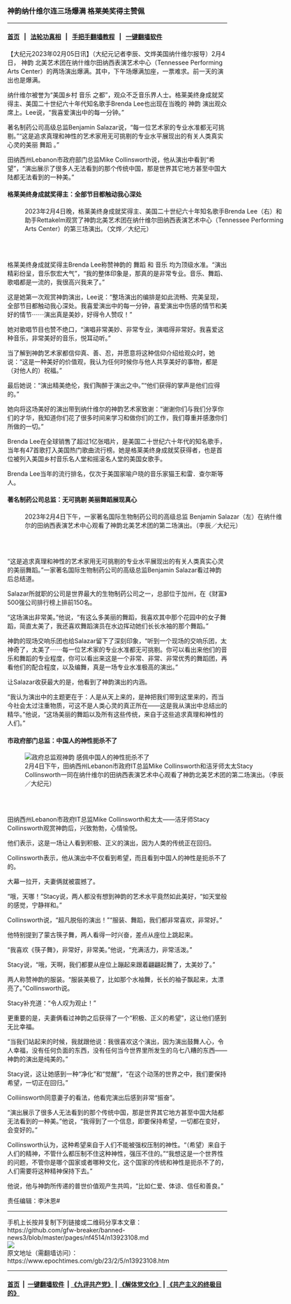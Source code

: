 ### 神韵纳什维尔连三场爆满 格莱美奖得主赞佩
------------------------

#### [首页](https://github.com/gfw-breaker/banned-news3/blob/master/README.md) &nbsp;&nbsp;|&nbsp;&nbsp; [法轮功真相](https://github.com/begood0513/basic/blob/master/README.md)  &nbsp;&nbsp;|&nbsp;&nbsp; [手把手翻墙教程](https://github.com/gfw-breaker/guides/wiki)  &nbsp;&nbsp;|&nbsp;&nbsp; [一键翻墙软件](https://github.com/gfw-breaker/nogfw/blob/master/README.md)  



<div><p>
 【大纪元2023年02月05日讯】（大纪元记者李辰、文烨美国纳什维尔报导）2月4日，
 <ok href="https://www.epochtimes.com/gb/tag/%E7%A5%9E%E9%9F%B5.html">
  神韵
 </ok>
 北美艺术团在纳什维尔田纳西表演艺术中心（Tennessee Performing Arts Center）的两场演出爆满。其中，下午场爆满加座，一票难求。前一天的演出也是爆满。
</p>
<p>
 纳什维尔被誉为“美国乡村
 <ok href="https://www.epochtimes.com/gb/tag/%E9%9F%B3%E4%B9%90.html">
  音乐
 </ok>
 之都”，观众不乏音乐界人士。格莱美终身成就奖得主、美国二十世纪六十年代知名歌手Brenda Lee也出现在当晚的
 <ok href="https://www.epochtimes.com/gb/tag/%E7%A5%9E%E9%9F%B5.html">
  神韵
 </ok>
 演出观众席上。Lee说，“我喜爱演出中的每一分钟。”
</p>
<p>
 著名制药公司高级总监Benjamin Salazar说，“每一位艺术家的专业水准都无可挑剔。”“这是追求真理和神性的艺术家用无可挑剔的专业水平展现出的有关人类真实心灵的美丽
 <ok href="https://www.epochtimes.com/gb/tag/%E8%88%9E%E8%B9%88.html">
  舞蹈
 </ok>
 。”
</p>
<p>
 田纳西州Lebanon市政府部门总监Mike Collinsworth说，他从演出中看到“希望”，“演出展示了很多人无法看到的那个传统中国，那是世界其它地方甚至中国大陆都无法看到的一种美。”
</p>
<h4>
 格莱美终身成就奖得主：全部节目都触动我心深处
</h4>
<figure aria-describedby="caption-attachment-13923112" class="wp-caption aligncenter" id="attachment_13923112" style="width: 600px">
 <ok href="https://i.epochtimes.com/assets/uploads/2023/02/id13923112-230204232442100649.jpg" target="_blank">
  <img alt="" class="size-large wp-image-13923112" src="https://i.epochtimes.com/assets/uploads/2023/02/id13923112-230204232442100649-600x400.jpg"/>
 </ok>
 <br/><figcaption class="wp-caption-text" id="caption-attachment-13923112">
  2023年2月4日晚，格莱美终身成就奖得主、美国二十世纪六十年知名歌手Brenda Lee（右）和助手Rettakelm观赏了神韵北美艺术团在纳什维尔田纳西表演艺术中心（Tennessee Performing Arts Center）的第三场演出。（文烨／大纪元）
 </figcaption><br/>
</figure><br/>
<p>
 格莱美终身成就奖得主Brenda Lee称赞神韵的
 <ok href="https://www.epochtimes.com/gb/tag/%E8%88%9E%E8%B9%88.html">
  舞蹈
 </ok>
 和
 <ok href="https://www.epochtimes.com/gb/tag/%E9%9F%B3%E4%B9%90.html">
  音乐
 </ok>
 均为顶级水准。“演出精彩纷呈，音乐恢宏大气”，“我的整体印象是，那真的是非常专业。音乐、舞蹈、歌唱都是一流的，我很高兴我来了。”
</p>
<p>
 这是她第一次观赏神韵演出，Lee说：“整场演出的编排是如此流畅、完美呈现，全部节目都触动我心深处。我喜爱演出中的每一分钟，喜爱演出中伤感的情节和美好的情节⋯⋯演出真是美妙，好得令人赞叹！”
</p>
<p>
 她对歌唱节目也赞不绝口，“演唱非常美妙、非常专业，演唱得非常好。我喜爱这种音乐，非常美好的音乐，悦耳动听。”
</p>
<p>
 当了解到神韵艺术家都信仰真、善、忍，并愿意将这种信仰介绍给观众时，她说：“这是一种美好的价值观，我认为任何时候你与他人共享美好的事物，都是（对他人的）祝福。”
</p>
<p>
 最后她说：“演出精美绝伦，我们陶醉于演出之中。”“他们获得的掌声是他们应得的。”
</p>
<p>
 她向将这场美好的演出带到纳什维尔的神韵艺术家致谢：“谢谢你们与我们分享你们的才华，我知道你们花了很多时间来学习和做你们的工作，我们尊重并感激你们所做的一切。”
</p>
<p>
 Brenda Lee在全球销售了超过1亿张唱片，是美国二十世纪六十年代的知名歌手，当年有47首歌打入美国热门歌曲流行榜。她是格莱美终身成就奖获得者，也是首位被列入美国乡村音乐名人堂和摇滚名人堂的美国女歌手。
</p>
<p>
 Brenda Lee当年的流行排名，仅次于美国家喻户晓的音乐家猫王和雷．查尔斯等人。
</p>
<h4>
 著名制药公司总监：无可挑剔 美丽舞蹈展现真心
</h4>
<figure aria-describedby="caption-attachment-13923238" class="wp-caption aligncenter" id="attachment_13923238" style="width: 600px">
 <ok href="https://i.epochtimes.com/assets/uploads/2023/02/id13923238-2302041920132639.jpg" target="_blank">
  <img alt="" class="size-large wp-image-13923238" src="https://i.epochtimes.com/assets/uploads/2023/02/id13923238-2302041920132639-600x400.jpg" title=""/>
 </ok>
 <br/><figcaption class="wp-caption-text" id="caption-attachment-13923238">
  2023年2月4日下午，一家著名国际生物制药公司的高级总监 Benjamin Salazar（左）在纳什维尔的田纳西表演艺术中心观看了神韵北美艺术团的第二场演出。（李辰／大纪元）
 </figcaption><br/>
</figure><br/>
<p>
 “这是追求真理和神性的艺术家用无可挑剔的专业水平展现出的有关人类真实心灵的美丽舞蹈。”一家著名国际生物制药公司的高级总监Benjamin Salazar看过神韵后总结道。
</p>
<p>
 Salazar所就职的公司是世界最大的生物制药公司之一，总部位于加州，在《财富》500强公司排行榜上排前150名。
</p>
<p>
 “这场演出非常美。”他说，“有这么多美丽的舞蹈，我喜欢其中那个花园中的女子舞蹈，简直太美了，我还喜欢舞蹈演员在水边挥动她们长长水袖的那个舞蹈。”
</p>
<p>
 神韵的现场交响乐团也给Salazar留下了深刻印象，“听到一个现场的交响乐团，太神奇了，太美了⋯⋯每一位艺术家的专业水准都无可挑剔。你可以看出来他们的音乐和舞蹈的专业程度，你可以看出来这是一个非常、非常、非常优秀的舞蹈团，再看他们的配合程度，以及编舞，真是一场专业水准极高的演出。”
</p>
<p>
 让Salazar收获最大的是，他看到了神韵演出的内涵。
</p>
<p>
 “我认为演出中的主题更在于：人是从天上来的，是神把我们带到这里来的，而当今社会太过注重物质，可这不是人类心灵的真正所在——这是我从演出中总结出的精华。”他说，“这场美丽的舞蹈以及所有这些传统，来自于这些追求真理和神性的人们。”
</p>
<h4>
 市政府部门总监：中国人的神性扼杀不了
</h4>
<figure aria-describedby="caption-attachment-13923239" class="wp-caption aligncenter" id="attachment_13923239" style="width: 600px">
 <ok href="https://i.epochtimes.com/assets/uploads/2023/02/id13923239-2302041919582639.jpg" target="_blank">
  <img alt="政府总监观神韵 感佩中国人的神性扼杀不了" class="size-large wp-image-13923239" src="https://i.epochtimes.com/assets/uploads/2023/02/id13923239-2302041919582639-600x400.jpg" title="政府总监观神韵 感佩中国人的神性扼杀不了"/>
 </ok>
 <br/><figcaption class="wp-caption-text" id="caption-attachment-13923239">
  2月4日下午，田纳西州Lebanon市政府IT总监Mike Collinsworth和洁牙师太太Stacy Collinsworth一同在纳什维尔的田纳西表演艺术中心观看了神韵北美艺术团的第二场演出。（李辰／大纪元）
 </figcaption><br/>
</figure><br/>
<p>
 田纳西州Lebanon市政府IT总监Mike Collinsworth和太太——洁牙师Stacy Collinsworth观赏神韵后，兴致勃勃，心情愉悦。
</p>
<p>
 他们表示，这是一场让人看到积极、正义的演出，因为人类的传统正在回归。
</p>
<p>
 Collinsworth表示，他从演出中不仅看到希望，而且看到中国人的神性是扼杀不了的。
</p>
<p>
 大幕一拉开，夫妻俩就被震撼了。
</p>
<p>
 “哦，天哪！”Stacy说，两人都没有想到神韵的艺术水平竟然如此美好，“如天堂般的感觉，宁静祥和。”
</p>
<p>
 Collinsworth说，“超凡脱俗的演出！”“服装、舞蹈，我们都非常喜欢，非常好。”
</p>
<p>
 他特别提到了蒙古筷子舞，两人看得一时兴奋，差点从座位上跳起来。
</p>
<p>
 “我喜欢《筷子舞》，非常好，非常美。”他说，“充满活力，非常活泼。”
</p>
<p>
 Stacy说，“哦，天啊，我们都要从座位上蹦起来跟着翩翩起舞了，太美妙了。”
</p>
<p>
 两人称赞神韵的服装。“服装美极了，比如那个水袖舞，长长的袖子飘起来，太漂亮了。”Collinsworth说。
</p>
<p>
 Stacy补充道：“令人叹为观止！”
</p>
<p>
 更重要的是，夫妻俩看过神韵之后获得了一个“积极、正义的希望”，这让他们感到无比幸福。
</p>
<p>
 “当我们站起来的时候，我就跟他说：我很喜欢这个演出，因为演出鼓舞人心，令人幸福，没有任何负面的东西，没有任何当今世界里所发生的乌七八糟的东西——神韵的演出是纯美的。”
</p>
<p>
 Stacy说，这让她感到一种“净化”和“觉醒”，“在这个动荡的世界之中，我们要保持希望，一切正在回归。”
</p>
<p>
 Colliinsworth同意妻子的看法，他看完演出后感到非常“振奋”。
</p>
<p>
 “演出展示了很多人无法看到的那个传统中国，那是世界其它地方甚至中国大陆都无法看到的一种美。”他说，“我得到了一个信息，即要保持希望，一切都在变好，会变好的。”
</p>
<p>
 Collinsworth认为，这种希望来自于人们不能被强权压制的神性。“（希望）来自于人们的精神，不管什么都压制不住这种神性，强压不住的。”“我想这是一个世界性的问题，不管你是哪个国家或者哪种文化，这个国家的传统和神性是扼杀不了的，人们需要将这种精神保持下去。”
</p>
<p>
 他说，他与神韵所传递的普世价值观产生共鸣，“比如仁爱、体谅、信任和善良。”
</p>
<p>
 责任编辑：李沐恩#
</p>
</div>
<hr/>
手机上长按并复制下列链接或二维码分享本文章：<br/>
https://github.com/gfw-breaker/banned-news3/blob/master/pages/nf4514/n13923108.md <br/>
<a href='https://github.com/gfw-breaker/banned-news3/blob/master/pages/nf4514/n13923108.md'><img src='https://github.com/gfw-breaker/banned-news3/blob/master/pages/nf4514/n13923108.md.png'/></a> <br/>
原文地址（需翻墙访问）：https://www.epochtimes.com/gb/23/2/5/n13923108.htm


------------------------
#### [首页](https://github.com/gfw-breaker/banned-news3/blob/master/README.md) &nbsp;|&nbsp; [一键翻墙软件](https://github.com/gfw-breaker/nogfw/blob/master/README.md) &nbsp;| [《九评共产党》](https://github.com/gfw-breaker/9ping.md/blob/master/README.md#九评之一评共产党是什么) | [《解体党文化》](https://github.com/gfw-breaker/jtdwh.md/blob/master/README.md) | [《共产主义的终极目的》](https://github.com/gfw-breaker/gczydzjmd.md/blob/master/README.md)


<img src='http://gfw-breaker.win/banned-news3/pages/nf4514/n13923108.md' width='0px' height='0px'/>